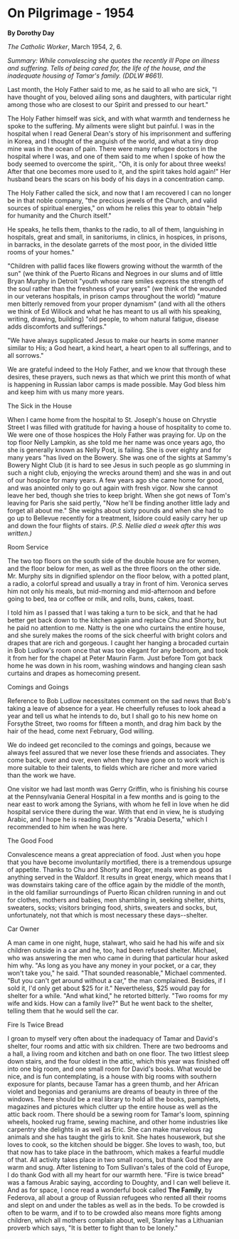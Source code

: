 On Pilgrimage - 1954
====================

**By Dorothy Day**

*The Catholic Worker*, March 1954, 2, 6.

*Summary: While convalescing she quotes the recently ill Pope on illness
and suffering. Tells of being cared for, the life of the house, and the
inadequate housing of Tamar's family. (DDLW \#661).*

Last month, the Holy Father said to me, as he said to all who are sick,
"I have thought of you, beloved ailing sons and daughters, with
particular right among those who are closest to our Spirit and pressed
to our heart."

The Holy Father himself was sick, and with what warmth and tenderness he
spoke to the suffering. My ailments were slight but painful. I was in
the hospital when I read General Dean's story of his imprisonment and
suffering in Korea, and I thought of the anguish of the world, and what
a tiny drop mine was in the ocean of pain. There were many refugee
doctors in the hospital where I was, and one of them said to me when I
spoke of how the body seemed to overcome the spirit,. "Oh, it is only
for about three weeks! After that one becomes more used to it, and the
spirit takes hold again!" Her husband bears the scars on his body of his
days in a concentration camp.

The Holy Father called the sick, and now that I am recovered I can no
longer be in that noble company, "the precious jewels of the Church, and
valid sources of spiritual energies," on whom he relies this year to
obtain "help for humanity and the Church itself."

He speaks, he tells them, thanks to the radio, to all of them,
languishing in hospitals, great and small, in sanitoriums, in clinics,
in hospices, in prisons, in barracks, in the desolate garrets of the
most poor, in the divided little rooms of your homes."

"Children with pallid faces like flowers growing without the warmth of
the sun" (we think of the Puerto Ricans and Negroes in our slums and of
little Bryan Murphy in Detroit "youth whose rare smiles express the
strength of the soul rather than the freshness of your years" (we think
of the wounded in our veterans hospitals, in prison camps throughout the
world) "mature men bitterly removed from your proper dynamism" (and with
all the others we think of Ed Willock and what he has meant to us all
with his speaking, writing, drawing, building) "old people, to whom
natural fatigue, disease adds discomforts and sufferings."

"We have always supplicated Jesus to make our hearts in some manner
similar to His; a God heart, a kind heart, a heart open to all
sufferings, and to all sorrows."

We are grateful indeed to the Holy Father, and we know that through
these desires, these prayers, such news as that which we print this
month of what is happening in Russian labor camps is made possible. May
God bless him and keep him with us many more years.

The Sick in the House

When I came home from the hospital to St. Joseph's house on Chrystie
Street I was filled with gratitude for having a house of hospitality to
come to. We were one of those hospices the Holy Father was praying for.
Up on the top floor Nelly Lampkin, as she told me her name was once
years ago, tho she is generally known as Nelly Post, is failing. She is
over eighty and for many years "has lived on the Bowery. She was one of
the sights at Sammy's Bowery Night Club (it is hard to see Jesus in such
people as go slumming in such a night club, enjoying the wrecks around
them) and she was in and out of our hospice for many years. A few years
ago she came home for good, and was anointed only to go out again with
fresh vigor. Now she cannot leave her bed, though she tries to keep
bright. When she got news of Tom's leaving for Paris she said pertly,
"Now he'll be finding another little lady and forget all about me." She
weighs about sixty pounds and when she had to go up to Bellevue recently
for a treatment, Isidore could easily carry her up and down the four
flights of stairs. *(P.S. Nellie died a week after this was written.)*

Room Service

The two top floors on the south side of the double house are for women,
and the floor below for men, as well as the three floors on the other
side. Mr. Murphy sits in dignified splendor on the floor below, with a
potted plant, a radio, a colorful spread and usually a tray in front of
him. Veronica serves him not only his meals, but mid-morning and
mid-afternoon and before going to bed, tea or coffee or milk, and rolls,
buns, cakes, toast.

I told him as I passed that I was taking a turn to be sick, and that he
had better get back down to the kitchen again and replace Chu and
Shorty, but he paid no attention to me. Natty is the one who curtains
the entire house, and she surely makes the rooms of the sick cheerful
with bright colors and drapes that are rich and gorgeous. I caught her
hanging a brocaded curtain in Bob Ludlow's room once that was too
elegant for any bedroom, and took it from her for the chapel at Peter
Maurin Farm. Just before Tom got back home he was down in his room,
washing windows and hanging clean sash curtains and drapes as homecoming
present.

Comings and Goings

Reference to Bob Ludlow necessitates comment on the sad news that Bob's
taking a leave of absence for a year. He cheerfully refuses to look
ahead a year and tell us what he intends to do, but I shall go to his
new home on Forsythe Street, two rooms for fifteen a month, and drag him
back by the hair of the head, come next February, God willing.

We do indeed get reconciled to the comings and goings, because we always
feel assured that we never lose these friends and associates. They come
back, over and over, even when they have gone on to work which is more
suitable to their talents, to fields which are richer and more varied
than the work we have.

One visitor we had last month was Gerry Griffin, who is finishing his
course at the Pennsylvania General Hospital in a few months and is going
to the near east to work among the Syrians, with whom he fell in love
when he did hospital service there during the war. With that end in
view, he is studying Arabic, and I hope he is reading Doughty's "Arabia
Deserta," which I recommended to him when he was here.

The Good Food

Convalescence means a great appreciation of food. Just when you hope
that you have become involuntarily mortified, there is a tremendous
upsurge of appetite. Thanks to Chu and Shorty and Roger, meals were as
good as anything served in the Waldorf. It results in great energy,
which means that I was downstairs taking care of the office again by the
middle of the month, in the old familiar surroundings of Puerto Rican
children running in and out for clothes, mothers and babies, men
shambling in, seeking shelter, shirts, sweaters, socks; visitors
bringing food, shirts, sweaters and socks, but, unfortunately, not that
which is most necessary these days--shelter.

Car Owner

A man came in one night, huge, stalwart, who said he had his wife and
six children outside in a car and he, too, had been refused shelter.
Michael, who was answering the men who came in during that particular
hour asked him why. "As long as you have any money in your pocket, or a
car, they won't take you," he said. "That sounded reasonable," Michael
commented. "But you can't get around without a car," the man complained.
Besides, if I sold it, I'd only get about \$25 for it." Nevertheless,
\$25 would pay for shelter for a while. "And what kind," he retorted
bitterly. "Two rooms for my wife and kids. How can a family live?" But
he went back to the shelter, telling them that he would sell the car.

Fire Is Twice Bread

I groan to myself very often about the inadequacy of Tamar and David's
shelter, four rooms and attic with six children. There are two bedrooms
and a hall, a living room and kitchen and bath on one floor. The two
littlest sleep down stairs, and the four oldest in the attic, which this
year was finished off into one big room, and one small room for David's
books. What would be nice, and is fun contemplating, is a house with big
rooms with southern exposure for plants, because Tamar has a green
thumb, and her African violet and begonias and geraniums are dreams of
beauty in three of the windows. There should be a real library to hold
all the books, pamphlets, magazines and pictures which clutter up the
entire house as well as the attic back room. There should be a sewing
room for Tamar's loom, spinning wheels, hooked rug frame, sewing
machine, and other home industries like carpentry she delights in as
well as Eric. She can make marvelous rag animals and she has taught the
girls to knit. She hates housework, but she loves to cook, so the
kitchen should be bigger. She loves to wash, too, but that now has to
take place in the bathroom, which makes a fearful muddle of that. All
activity takes place in two small rooms, but thank God they are warm and
snug. After listening to Tom Sullivan's tales of the cold of Europe, I
do thank God with all my heart for our warmth here. "Fire is twice
bread" was a famous Arabic saying, according to Doughty, and I can well
believe it. And as for space, I once read a wonderful book called **The
Family**, by Federova, all about a group of Russian refugees who rented
all their rooms and slept on and under the tables as well as in the
beds. To be crowded is often to be warm, and if to to be crowded also
means more fights among children, which all mothers complain about,
well, Stanley has a Lithuanian proverb which says, "It is better to
fight than to be lonely."
